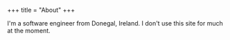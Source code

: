 +++
title = "About"
+++

I'm a software engineer from Donegal, Ireland. I don't use this site for much at the moment.

